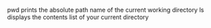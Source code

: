 pwd prints the absolute path name of the current working directory
ls displays the contents list of your current directory
